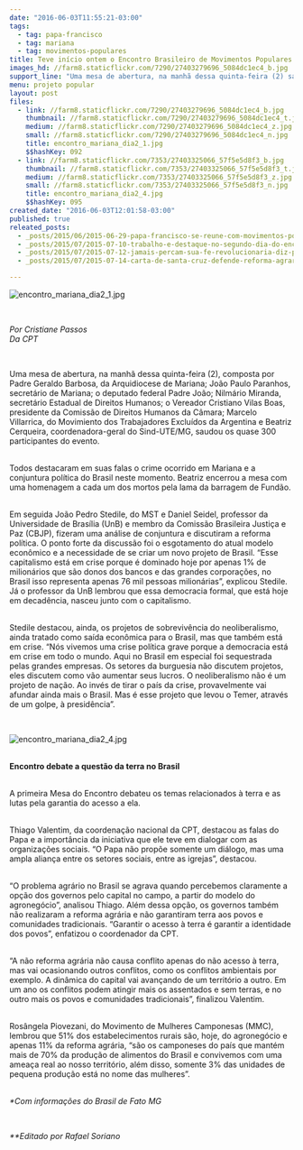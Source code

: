 ```yaml
---
date: "2016-06-03T11:55:21-03:00"
tags:
  - tag: papa-francisco
  - tag: mariana
  - tag: movimentos-populares
title: Teve início ontem o Encontro Brasileiro de Movimentos Populares em diálogo com o Papa Francisco
images_hd: //farm8.staticflickr.com/7290/27403279696_5084dc1ec4_b.jpg
support_line: "Uma mesa de abertura, na manhã dessa quinta-feira (2) saudou os quase 300 participantes do evento"
menu: projeto popular
layout: post
files:
  - link: //farm8.staticflickr.com/7290/27403279696_5084dc1ec4_b.jpg
    thumbnail: //farm8.staticflickr.com/7290/27403279696_5084dc1ec4_t.jpg
    medium: //farm8.staticflickr.com/7290/27403279696_5084dc1ec4_z.jpg
    small: //farm8.staticflickr.com/7290/27403279696_5084dc1ec4_n.jpg
    title: encontro_mariana_dia2_1.jpg
    $$hashKey: 092
  - link: //farm8.staticflickr.com/7353/27403325066_57f5e5d8f3_b.jpg
    thumbnail: //farm8.staticflickr.com/7353/27403325066_57f5e5d8f3_t.jpg
    medium: //farm8.staticflickr.com/7353/27403325066_57f5e5d8f3_z.jpg
    small: //farm8.staticflickr.com/7353/27403325066_57f5e5d8f3_n.jpg
    title: encontro_mariana_dia2_4.jpg
    $$hashKey: 095
created_date: "2016-06-03T12:01:58-03:00"
published: true
releated_posts:
  - _posts/2015/06/2015-06-29-papa-francisco-se-reune-com-movimentos-populares-na-bolivia.md
  - _posts/2015/07/2015-07-10-trabalho-e-destaque-no-segundo-dia-do-encontro-mundial-dos-movimentos-populares-na-bolivia.md
  - _posts/2015/07/2015-07-12-jamais-percam-sua-fe-revolucionaria-diz-papa-francisco-aos-movimentos-populares.md
  - _posts/2015/07/2015-07-14-carta-de-santa-cruz-defende-reforma-agraria-integral-e-producao-de-alimentos-saudaveis.md

---
```

<p><img alt="encontro_mariana_dia2_1.jpg" src="//farm8.staticflickr.com/7290/27403279696_5084dc1ec4_b.jpg" /></p>

<p>&nbsp;</p>

<p><em>Por Cristiane Passos<br />
Da CPT</em></p>

<p>&nbsp;</p>

<p>Uma mesa de abertura, na manh&atilde; dessa quinta-feira (2), composta por Padre Geraldo Barbosa, da Arquidiocese de Mariana; Jo&atilde;o Paulo Paranhos, secret&aacute;rio de Mariana; o deputado federal Padre Jo&atilde;o; Nilm&aacute;rio Miranda, secret&aacute;rio Estadual de Direitos Humanos; o Vereador Cristiano Vilas Boas, presidente da Comiss&atilde;o de Direitos Humanos da C&acirc;mara; Marcelo Villarrica, do Movimiento dos Trabajadores Exclu&iacute;dos da Argentina e Beatriz Cerqueira, coordenadora-geral do Sind-UTE/MG, saudou os quase 300 participantes do evento.</p>

<p><br />
Todos destacaram em suas falas o crime ocorrido em Mariana e a conjuntura pol&iacute;tica do Brasil neste momento. Beatriz encerrou a mesa com uma homenagem a cada um dos mortos pela lama da barragem de Fund&atilde;o.</p>

<p><br />
Em seguida Jo&atilde;o Pedro Stedile, do MST e Daniel Seidel, professor da Universidade de Bras&iacute;lia (UnB) e membro da Comiss&atilde;o Brasileira Justi&ccedil;a e Paz (CBJP), fizeram uma an&aacute;lise de conjuntura e discutiram a reforma pol&iacute;tica. O ponto forte da discuss&atilde;o foi o esgotamento do atual modelo econ&ocirc;mico e a necessidade de se criar um novo projeto de Brasil. &ldquo;Esse capitalismo est&aacute; em crise porque &eacute; dominado hoje por apenas 1% de milion&aacute;rios que s&atilde;o donos dos bancos e das grandes corpora&ccedil;&otilde;es, no Brasil isso representa apenas 76 mil pessoas milion&aacute;rias&rdquo;, explicou Stedile. J&aacute; o professor da UnB lembrou que essa democracia formal, que est&aacute; hoje em decad&ecirc;ncia, nasceu junto com o capitalismo.</p>

<p><br />
Stedile destacou, ainda, os projetos de sobreviv&ecirc;ncia do neoliberalismo, ainda tratado como sa&iacute;da econ&ocirc;mica para o Brasil, mas que tamb&eacute;m est&aacute; em crise. &ldquo;N&oacute;s vivemos uma crise pol&iacute;tica grave porque a democracia est&aacute; em crise em todo o mundo. Aqui no Brasil em especial foi sequestrada pelas grandes empresas. Os setores da burguesia n&atilde;o discutem projetos, eles discutem como v&atilde;o aumentar seus lucros. O neoliberalismo n&atilde;o &eacute; um projeto de na&ccedil;&atilde;o. Ao inv&eacute;s de tirar o pa&iacute;s da crise, provavelmente vai afundar ainda mais o Brasil. Mas &eacute; esse projeto que levou o Temer, atrav&eacute;s de um golpe, &agrave; presid&ecirc;ncia&rdquo;.</p>

<p>&nbsp;</p>

<p><img alt="encontro_mariana_dia2_4.jpg" src="//farm8.staticflickr.com/7353/27403325066_57f5e5d8f3_b.jpg" /></p>

<p><br />
<strong>Encontro debate a quest&atilde;o da terra no Brasil</strong></p>

<p><br />
A primeira Mesa do Encontro debateu os temas relacionados &agrave; terra e as lutas pela garantia do acesso a ela.</p>

<p><br />
Thiago Valentim, da coordena&ccedil;&atilde;o nacional da CPT, destacou as falas do Papa e a import&acirc;ncia da iniciativa que ele teve em dialogar com as organiza&ccedil;&otilde;es sociais. &ldquo;O Papa n&atilde;o prop&otilde;e somente um di&aacute;logo, mas uma ampla alian&ccedil;a entre os setores sociais, entre as igrejas&rdquo;, destacou.</p>

<p><br />
&ldquo;O problema agr&aacute;rio no Brasil se agrava quando percebemos claramente a op&ccedil;&atilde;o dos governos pelo capital no campo, a partir do modelo do agroneg&oacute;cio&rdquo;, analisou Thiago. Al&eacute;m dessa op&ccedil;&atilde;o, os governos tamb&eacute;m n&atilde;o realizaram a reforma agr&aacute;ria e n&atilde;o garantiram terra aos povos e comunidades tradicionais. &ldquo;Garantir o acesso &agrave; terra &eacute; garantir a identidade dos povos&rdquo;, enfatizou o coordenador da CPT.</p>

<p><br />
&ldquo;A n&atilde;o reforma agr&aacute;ria n&atilde;o causa conflito apenas do n&atilde;o acesso &agrave; terra, mas vai ocasionando outros conflitos, como os conflitos ambientais por exemplo. A din&acirc;mica do capital vai avan&ccedil;ando de um territ&oacute;rio a outro. Em um ano os conflitos podem atingir mais os assentados e sem terras, e no outro mais os povos e comunidades tradicionais&rdquo;, finalizou Valentim.</p>

<p><br />
Ros&acirc;ngela Piovezani, do Movimento de Mulheres Camponesas (MMC), lembrou que 51% dos estabelecimentos rurais s&atilde;o, hoje, do agroneg&oacute;cio e apenas 11% da reforma agr&aacute;ria, &ldquo;s&atilde;o os camponeses do pa&iacute;s que mant&eacute;m mais de 70% da produ&ccedil;&atilde;o de alimentos do Brasil e convivemos com uma amea&ccedil;a real ao nosso territ&oacute;rio, al&eacute;m disso, somente 3% das unidades de pequena produ&ccedil;&atilde;o est&aacute; no nome das mulheres&rdquo;.</p>

<p><br />
<em>*Com informa&ccedil;&otilde;es do Brasil de Fato MG</em></p>

<p>&nbsp;</p>

<p><em>**Editado por Rafael Soriano</em></p>
